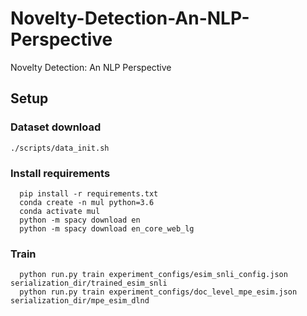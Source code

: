 # Novelty-Detection-An-NLP-Perspective
Novelty Detection: An NLP Perspective

## Setup 
### Dataset download
`./scripts/data_init.sh`

### Install requirements
```
  pip install -r requirements.txt    
  conda create -n mul python=3.6      
  conda activate mul     
  python -m spacy download en     
  python -m spacy download en_core_web_lg
```

### Train
```
  python run.py train experiment_configs/esim_snli_config.json serialization_dir/trained_esim_snli
  python run.py train experiment_configs/doc_level_mpe_esim.json serialization_dir/mpe_esim_dlnd
```

